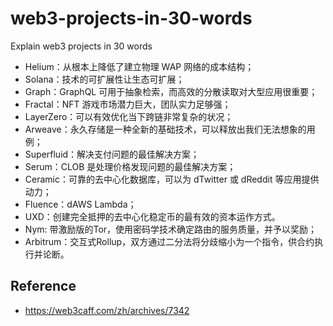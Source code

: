 # web3-projects-in-30-words
Explain web3 projects in 30 words

- Helium：从根本上降低了建立物理 WAP 网络的成本结构；
- Solana：技术的可扩展性让生态可扩展；
- Graph：GraphQL 可用于抽象检索，而高效的分散读取对大型应用很重要；
- Fractal：NFT 游戏市场潜力巨大，团队实力足够强；
- LayerZero：可以有效优化当下跨链非常复杂的状况；
- Arweave：永久存储是一种全新的基础技术，可以释放出我们无法想象的用例；
- Superfluid：解决支付问题的最佳解决方案；
- Serum：CLOB 是处理价格发现问题的最佳解决方案；
- Ceramic：可靠的去中心化数据库，可以为 dTwitter 或 dReddit 等应用提供动力；
- Fluence：dAWS Lambda；
- UXD：创建完全抵押的去中心化稳定币的最有效的资本运作方式。
- Nym: 带激励版的Tor，使用密码学技术确定路由的服务质量，并予以奖励；
- Arbitrum：交互式Rollup，双方通过二分法将分歧缩小为一个指令，供合约执行并论断。

## Reference
- https://web3caff.com/zh/archives/7342
